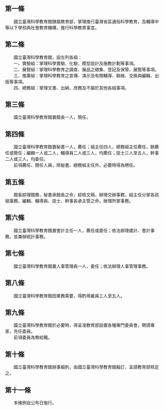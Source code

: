 第一條 
-------
　　國立臺灣科學教育館隸屬教育部，掌理推行臺灣省區通俗科學教育，及輔導中等以下學校與社會教育機構，推行科學教育事宜。  


第二條 
-------
　　國立臺灣科學教育館，設左列各組：  
　　一、實驗組：掌理科學實驗、化驗、模型設計及施教計劃等事項。  
　　二、展覽組：掌理科學教育之調查、展品之徵集、登記及保管、展覽等事項。  
　　三、推廣組：掌理科學教育之宣傳、演示及有關輔導、聯絡、交換與編輯、出版等事項。  
　　四、總務組：掌理文書、出納、庶務及不屬於其他各組事項。  


第三條 
-------
　　國立臺灣科學教育館置館長一人，簡任。  


第四條 
-------
　　國立臺灣科學教育館置秘書一人，薦任；組主任四人，總務組主任薦任，餘薦任或簡任；編輯一人或二人，輔導員二人或三人，均薦任；技士三人至五人，幹事二人或三人，均委任。  
　　前項薦任、簡任人員，除秘書、總務組主任外，必要時得為聘任。  


第五條 
-------
　　館長綜理館務，秘書承館長之命，綜核文稿，辦理交辦事務，組主任分掌各該組事務，編輯、輔導員、技士、幹事各承主管之命，辦理所掌事務。  


第六條 
-------
　　國立臺灣科學教育館置會計主任一人，薦任或委任；依法辦理歲計、會計事務，並兼辦統計事務。  


第七條 
-------
　　國立臺灣科學教育館置人事管理員一人，委任；依法辦理人事管理事務。  


第八條 
-------
　　國立臺灣科學教育館因業務需要，得酌用雇員三人至五人。  


第九條 
-------
　　國立臺灣科學教育館於必要時，得呈准教育部設置各種專門委員會，聘請專家，充任委員。  
　　前項委員為無給職。  


第十條 
-------
　　國立臺灣科學教育館辦事細則，由國立臺灣科學教育館擬訂，呈請教育部核定之。  


第十一條 
---------
　　本條例自公布日施行。
